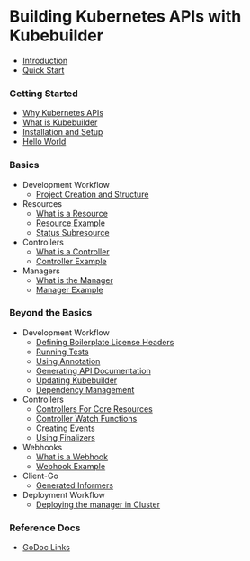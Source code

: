 # Building Kubernetes APIs with Kubebuilder

* [Introduction](README.md)
* [Quick Start](quick_start.md)

### Getting Started

* [Why Kubernetes APIs](getting_started/why_kubernetes.md)
* [What is Kubebuilder](getting_started/what_is_kubebuilder.md)
* [Installation and Setup](getting_started/installation_and_setup.md)
* [Hello World](getting_started/hello_world.md)

### Basics

* Development Workflow
  * [Project Creation and Structure](basics/project_creation_and_structure.md)
* Resources
  * [What is a Resource](basics/what_is_a_resource.md)
  * [Resource Example](basics/simple_resource.md)
  * [Status Subresource](basics/status_subresource.md)
* Controllers
  * [What is a Controller](basics/what_is_a_controller.md)
  * [Controller Example](basics/simple_controller.md)
* Managers
  * [What is the Manager](basics/what_is_the_controller_manager.md)
  * [Manager Example](basics/simple_controller_manager.md)

### Beyond the Basics
* Development Workflow
  * [Defining Boilerplate License Headers](beyond_basics/boilerplate.md)
  * [Running Tests](beyond_basics/running_tests.md)
  * [Using Annotation](beyond_basics/annotations.md)
  * [Generating API Documentation](beyond_basics/generating_documentation.md)
  * [Updating Kubebuilder](beyond_basics/upgrading_kubebuilder.md)
  * [Dependency Management](beyond_basics/dependencies.md)
* Controllers
  * [Controllers For Core Resources](beyond_basics/controllers_for_core_resources.md)
  * [Controller Watch Functions](beyond_basics/controller_watches.md)
  * [Creating Events](beyond_basics/creating_events.md)
  * [Using Finalizers](beyond_basics/using_finalizers.md)
* Webhooks
  * [What is a Webhook](beyond_basics/what_is_a_webhook.md)
  * [Webhook Example](beyond_basics/sample_webhook.md)
* Client-Go
  * [Generated Informers](beyond_basics/using_client_go_informers.md)
* Deployment Workflow
  * [Deploying the manager in Cluster](beyond_basics/deploying_controller.md)

### Reference Docs
* [GoDoc Links](go_docs.md)
